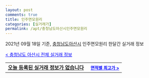 ```yaml
---
layout: post
comments: true
title: 인주면모원리
categories: [실거래가]
permalink: /apt/충청남도아산시인주면모원리
---
```


2021년 09월 18일 기준, <a href="/apt/충청남도아산시">충청남도아산시</a> 인주면모원리 한달간 실거래 정보

<a style="color: blue;" href="/apt/충청남도아산시">< 충청남도 아산시 전체 실거래 정보</a>
<!---- start ---->
<table>
  <tr>
    <td colspan="4" style="font-weight: bold;"><a href="/apt/충청남도아산시인주면모원리{name_without_space}">오늘 등록된 실거래 정보가 없습니다</a> &nbsp;&nbsp;&nbsp; <a style="color: blue; font-size: smaller;" href="/apt/충청남도아산시인주면모원리{name_without_space}">면적별 최고가 ></a></td>
  </tr>
    
</table>
<!---- end ---->
    